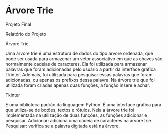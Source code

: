 # Árvore Trie
Projeto Final

Relatório do Projeto


Árvore Trie

Uma árvore trie é uma estrutura de dados do tipo árvore ordenada, que pode ser usada para armazenar um vetor associativo em que as chaves são normalmente cadeias de caracteres. Ela foi utilizada para armazenar palavras que foram adicionadas pelo usuário a partir da interface gráfica Tkinter. Ademais, foi utilizada para pesquisar essas palavras que foram adicionadas, ou apenas os prefixos dessa palavra. Na árvore trie que foi utilizada foram criadas apenas duas funções, a função insere e achar.


Tkinter

É uma biblioteca padrão da linguagem Python. É uma interface gráfica para que utiliza-se de botões, textos e rótulos. Nela a árvore trie foi implementada na utilização de duas funções, as funções adicionar e pesquisar. Adicionar: adiciona uma cadeia de caracteres na árvore trie. Pesquisar: verifica se a palavra digitada está na árvore.
